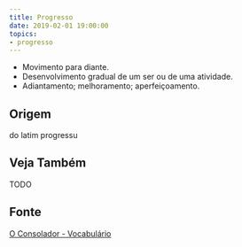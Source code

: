 ```yaml
---
title: Progresso
date: 2019-02-01 19:00:00
topics:
- progresso
---
```


* Movimento para diante. 
* Desenvolvimento gradual de um ser ou de uma atividade.
* Adiantamento; melhoramento; aperfeiçoamento. 

## Origem
do latim progressu

## Veja Também
TODO

## Fonte
[O Consolador - Vocabulário](http://www.oconsolador.com.br/linkfixo/vocabulario/principal.html)
